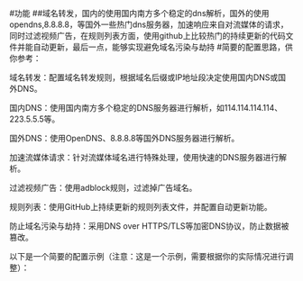 #功能
##域名转发，国内的使用国内南方多个稳定的dns解析，国外的使用opendns,8.8.8.8，等国外一些热门dns服务器，加速响应来自对流媒体的请求，同时过滤视频广告，在规则列表方面，使用github上比较热门的持续更新的代码文件并能自动更新，最后一点，能够实现避免域名污染与劫持
#简要的配置思路，供你参考：

域名转发：配置域名转发规则，根据域名后缀或IP地址段决定使用国内DNS或国外DNS。

国内DNS：使用国内南方多个稳定的DNS服务器进行解析，如114.114.114.114、223.5.5.5等。

国外DNS：使用OpenDNS、8.8.8.8等国外DNS服务器进行解析。

加速流媒体请求：针对流媒体域名进行特殊处理，使用快速的DNS服务器进行解析。

过滤视频广告：使用adblock规则，过滤掉广告域名。

规则列表：使用GitHub上持续更新的规则列表文件，并配置自动更新功能。

防止域名污染与劫持：采用DNS over HTTPS/TLS等加密DNS协议，防止数据被篡改。

以下是一个简要的配置示例（注意：这是一个示例，需要根据你的实际情况进行调整）：
